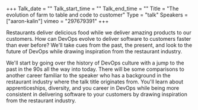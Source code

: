 +++
Talk_date = ""
Talk_start_time = ""
Talk_end_time = ""
Title = "The evolution of farm to table and code to customer"
Type = "talk"
Speakers = ["aaron-kalin"]
vimeo = "297679391"
+++

Restaurants deliver delicious food while we deliver amazing products to our customers. How can DevOps evolve to deliver software to customers faster than ever before? We'll take cues from the past, the present, and look to the future of DevOps while drawing inspiration from the restaurant industry.

We'll start by going over the history of DevOps culture with a jump to the past in the 90s all the way into today. There will be some comparisons to another career familiar to the speaker who has a background in the restaurant industry where the talk title originates from. You'll learn about apprenticeships, diversity, and you career in DevOps while being more consistent in delivering software to your customers by drawing inspiration from the restaurant industry.